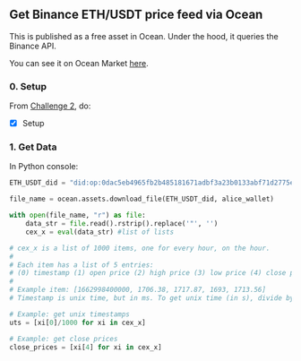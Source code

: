## Get Binance ETH/USDT price feed via Ocean

This is published as a free asset in Ocean. Under the hood, it queries the Binance API.

You can see it on Ocean Market [here](https://market.oceanprotocol.com/asset/did:op:0dac5eb4965fb2b485181671adbf3a23b0133abf71d2775eda8043e8efc92d19).

### 0. Setup

From [Challenge 2](../challenges/main2.md), do:
- [x] Setup

### 1. Get Data

In Python console:

```python
ETH_USDT_did = "did:op:0dac5eb4965fb2b485181671adbf3a23b0133abf71d2775eda8043e8efc92d19"

file_name = ocean.assets.download_file(ETH_USDT_did, alice_wallet)

with open(file_name, "r") as file:
    data_str = file.read().rstrip().replace('"', '')
    cex_x = eval(data_str) #list of lists

# cex_x is a list of 1000 items, one for every hour, on the hour. 
#
# Each item has a list of 5 entries: 
# (0) timestamp (1) open price (2) high price (3) low price (4) close price
#
# Example item: [1662998400000, 1706.38, 1717.87, 1693, 1713.56]
# Timestamp is unix time, but in ms. To get unix time (in s), divide by 1000

# Example: get unix timestamps
uts = [xi[0]/1000 for xi in cex_x]

# Example: get close prices
close_prices = [xi[4] for xi in cex_x]
```
